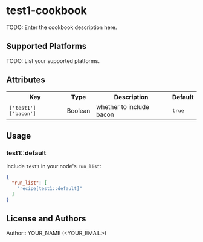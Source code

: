 # test1-cookbook

TODO: Enter the cookbook description here.

## Supported Platforms

TODO: List your supported platforms.

## Attributes

<table>
  <tr>
    <th>Key</th>
    <th>Type</th>
    <th>Description</th>
    <th>Default</th>
  </tr>
  <tr>
    <td><tt>['test1']['bacon']</tt></td>
    <td>Boolean</td>
    <td>whether to include bacon</td>
    <td><tt>true</tt></td>
  </tr>
</table>

## Usage

### test1::default

Include `test1` in your node's `run_list`:

```json
{
  "run_list": [
    "recipe[test1::default]"
  ]
}
```

## License and Authors

Author:: YOUR_NAME (<YOUR_EMAIL>)
